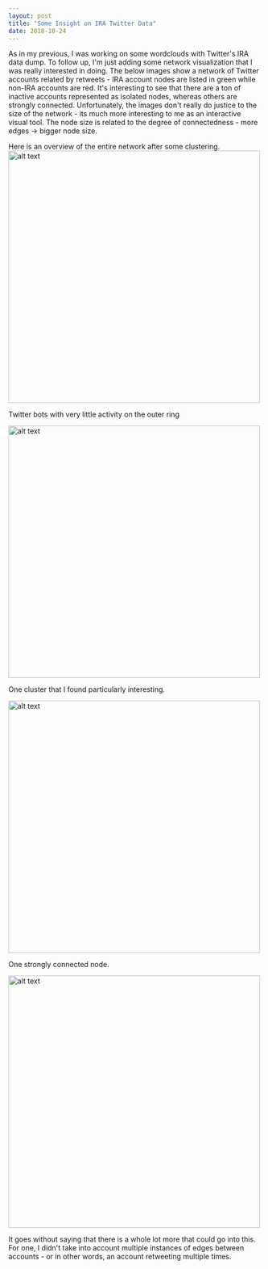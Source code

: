 ```yaml
---
layout: post
title: "Some Insight on IRA Twitter Data"
date: 2018-10-24
---
```

As in my previous, I was working on some wordclouds with Twitter's IRA data dump. To follow up, I'm just adding some network visualization that I was really interested in doing. The below images show a network of Twitter accounts related by retweets - IRA account nodes are listed in green while non-IRA accounts are red. It's interesting to see that there are a ton of inactive accounts represented as isolated nodes, whereas others are strongly connected. Unfortunately, the images don't really do justice to the size of the network - its much more interesting to me as an interactive visual tool. The node size is related to the degree of connectedness - more edges -> bigger node size. 

Here is an overview of the entire network after some clustering. 
<img src="../../../../images/network_overview.png" alt="alt text" width="500">

Twitter bots with very little activity on the outer ring

<img src="../../../../images/deadbots.png" alt="alt text" width="500">

One cluster that I found particularly interesting.  

<img src="../../../../images/Bot-Cluster.png" alt="alt text" width="500">

One strongly connected node.  

<img src="../../../../images/many_edges.png" alt="alt text" width="500">

It goes without saying that there is a whole lot more that could go into this. For one, I didn't take into account multiple instances of edges between accounts - or in other words, an account retweeting multiple times. 
